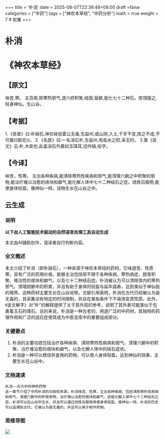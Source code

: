 +++
title = '朴消'
date = 2025-08-07T22:39:48+08:00
draft =false
categories = ["中药"]
tags = ["神农本草经", "中药分析"]
math = true
weight = 7 # 权重
+++
# 朴消

# 《神农本草经》 

## 【原文】

味苦,寒。
主百病,除寒热邪气,逐六府积聚,结固,留癖,能化七十二种石。炼饵服之,轻身神仙。生山谷。
## 【考据】
1.《吴普》曰:朴硝石,神农岐伯雷公无毒,生益州,或山阴,入土,千岁不变,炼之不成,不可服(《御览》)。
2.《名医》曰:一名消石朴,生益州,有盐水之阳,采无时。
3.案《说文》云:朴,木皮也,此盖消石外裹如玉璞耳,旧作硝,俗字。

## 【今译】

味苦，性寒。
主治各种疾病,能清除寒热性疾病和邪气,能清理六腑之中积聚的邪物,能治疗难以治愈的痞块和癖气,能化解人体中七十二种结石之症。烧炼后服用,能使身体轻盈，像神仙一样。该物生长在山谷之中。

## 云生成

### 说明

**以下由人工智能技术驱动的自然语言处理工具自动生成**

本文由AI辅助创作，请读者自行判断内容。

### 全文概述

本文介绍了朴消（即朴硝石），一种来源于神农本草经的药材。它味道苦、性质寒，具有广泛的药用价值，能够主治包括但不限于各种疾病、寒热病症、肠胃积聚、难治性的痞块和癖气，以及七十二种结石症。朴消被认为可以清除体内的寒热邪气，清理财腑中的积累，并且有助于身体的轻盈与延年益寿，达到类似于神仙般的境界。这种药材主要生长在山谷地带。文献引用表明，朴消在古代已经被认为是无毒的，其采集没有特定的时间限制，并且在某些条件下不易改变其性质。此外，《说文解字》对“朴”的解释提供了关于其外观的参考，说明了其外表可能类似于包裹着玉石的璞石。总的来说，朴消是一种古老的、用途广泛的中药材，其独特的药理作用和广泛的适应症使其成为中医宝库中的重要组成部分。

### 关键要点

1. 朴消的主要功效包括治疗各种疾病、清除寒热性疾病和邪气、清理六腑中的积聚、治疗难治愈的痞块和癖气，以及化解人体中的结石症状。
2. 朴消是一种可以燃烧并食用的药物，可以使人身体轻盈，达到神仙的效果，主要生长在山谷中。

### 文档速读

```
朴消——古方中的神奇药物
这一章节介绍了中药朴消的功效和来源。朴消味苦、性寒，主治各种疾病，包括清除寒热性疾病和邪气，清理六腑中的积聚邪物，治疗难以治愈的痞块和癖气，还能化解人体中七十二种结石之症。朴消可以在山谷中生长，并且可以通过烧炼后服用来使身体轻盈，像神仙一样。朴消的历史可以追溯到古代，它被认为是无毒的，并且可以用于制作药物。
```

### 思维导图

![](D:\Dpan\BanGong\Markdown\总结\神农本草经\上篇\07朴消\【脑图】07朴消.jpeg)
